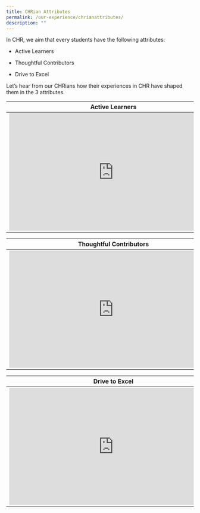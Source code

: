 ```yaml
---
title: CHRian Attributes
permalink: /our-experience/chrianattributes/
description: ""
---
```

In CHR, we aim that every students have the following attributes:

*   Active Learners
    
*   Thoughtful Contributors
    
*   Drive to Excel
    

  
  

Let’s hear from our CHRians how their experiences in CHR have shaped them in the 3 attributes.


| **Active Learners**|
|---|
|<iframe allowfullscreen="" allow="accelerometer; autoplay; clipboard-write; encrypted-media; gyroscope; picture-in-picture; web-share" frameborder="0" title="YouTube video player" src="https://www.youtube.com/embed/2dpRtR4kVcg?si=s4JxFSmGcJeLwc6p" height="315" width="560"></iframe>|


| **Thoughtful Contributors**|
|---|
|<iframe allowfullscreen="" allow="accelerometer; autoplay; clipboard-write; encrypted-media; gyroscope; picture-in-picture; web-share" frameborder="0" title="YouTube video player" src="https://www.youtube.com/embed/qKxQ79jw2Es?si=-nDFiHVQDzaFGDLk" height="315" width="560"></iframe> |

| **Drive to Excel**|
|---|
|<iframe allowfullscreen="" allow="accelerometer; autoplay; clipboard-write; encrypted-media; gyroscope; picture-in-picture; web-share" frameborder="0" title="YouTube video player" src="https://www.youtube.com/embed/YY0YbpSN4ZI?si=U1N8gPDT2eKcxgZU" height="315" width="560"></iframe> |